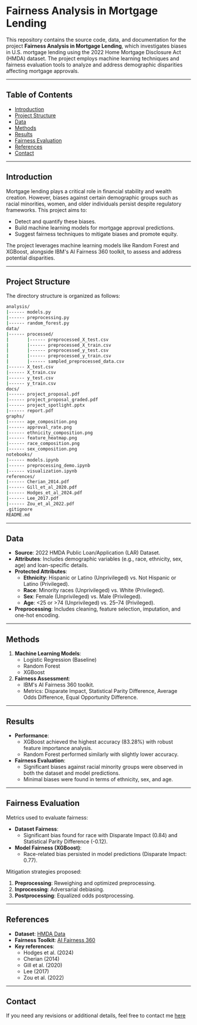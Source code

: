 # Fairness Analysis in Mortgage Lending

This repository contains the source code, data, and documentation for the project **Fairness Analysis in Mortgage Lending**, which investigates biases in U.S. mortgage lending using the 2022 Home Mortgage Disclosure Act (HMDA) dataset. The project employs machine learning techniques and fairness evaluation tools to analyze and address demographic disparities affecting mortgage approvals.

---

## Table of Contents
- [Introduction](#introduction)
- [Project Structure](#project-structure)
- [Data](#data)
- [Methods](#methods)
- [Results](#results)
- [Fairness Evaluation](#fairness-evaluation)
- [References](#references)
- [Contact](#contact)

---

## Introduction

Mortgage lending plays a critical role in financial stability and wealth creation. However, biases against certain demographic groups such as racial minorities, women, and older individuals persist despite regulatory frameworks. This project aims to:
- Detect and quantify these biases.
- Build machine learning models for mortgage approval predictions.
- Suggest fairness techniques to mitigate biases and promote equity.

The project leverages machine learning models like Random Forest and XGBoost, alongside IBM's AI Fairness 360 toolkit, to assess and address potential disparities.

---

## Project Structure

The directory structure is organized as follows:

```bash
analysis/
|------ models.py
|------ preprocessing.py
|------ random_forest.py
data/
|------ processed/
|       |------ preprocessed_X_test.csv
|       |------ preprocessed_X_train.csv
|       |------ preprocessed_y_test.csv
|       |------ preprocessed_y_train.csv
|       |------ sampled_preprocessed_data.csv
|------ X_test.csv
|------ X_train.csv
|------ y_test.csv
|------ y_train.csv
docs/
|------ project_proposal.pdf
|------ project_proposal_graded.pdf
|------ project_spotlight.pptx
|------ report.pdf
graphs/
|------ age_composition.png
|------ approval_rate.png
|------ ethnicity_composition.png
|------ feature_heatmap.png
|------ race_composition.png
|------ sex_composition.png
notebooks/
|------ models.ipynb
|------ preprocessing_demo.ipynb
|------ visualization.ipynb
references/
|------ Cherian_2014.pdf
|------ Gill_et_al_2020.pdf
|------ Hodges_et_al_2024.pdf
|------ Lee_2017.pdf
|------ Zou_et_al_2022.pdf
.gitignore
README.md
```

---

## Data

- **Source**: 2022 HMDA Public Loan/Application (LAR) Dataset.
- **Attributes**: Includes demographic variables (e.g., race, ethnicity, sex, age) and loan-specific details.
- **Protected Attributes**:
  - **Ethnicity**: Hispanic or Latino (Unprivileged) vs. Not Hispanic or Latino (Privileged).
  - **Race**: Minority races (Unprivileged) vs. White (Privileged).
  - **Sex**: Female (Unprivileged) vs. Male (Privileged).
  - **Age**: <25 or >74 (Unprivileged) vs. 25–74 (Privileged).
- **Preprocessing**: Includes cleaning, feature selection, imputation, and one-hot encoding.

---

## Methods

1. **Machine Learning Models**:
   - Logistic Regression (Baseline)
   - Random Forest
   - XGBoost
2. **Fairness Assessment**:
   - IBM's AI Fairness 360 toolkit.
   - Metrics: Disparate Impact, Statistical Parity Difference, Average Odds Difference, Equal Opportunity Difference.

---

## Results

- **Performance**:
  - XGBoost achieved the highest accuracy (83.28%) with robust feature importance analysis.
  - Random Forest performed similarly with slightly lower accuracy.
- **Fairness Evaluation**:
  - Significant biases against racial minority groups were observed in both the dataset and model predictions.
  - Minimal biases were found in terms of ethnicity, sex, and age.

---

## Fairness Evaluation

Metrics used to evaluate fairness:
- **Dataset Fairness**:
  - Significant bias found for race with Disparate Impact (0.84) and Statistical Parity Difference (-0.12).
- **Model Fairness (XGBoost)**:
  - Race-related bias persisted in model predictions (Disparate Impact: 0.77).

Mitigation strategies proposed:
1. **Preprocessing**: Reweighing and optimized preprocessing.
2. **Inprocessing**: Adversarial debiasing.
3. **Postprocessing**: Equalized odds postprocessing.

---

## References

- **Dataset**: [HMDA Data](https://ffiec.cfpb.gov/data-publication/one-year-national-loan-level-dataset/2022)
- **Fairness Toolkit**: [AI Fairness 360](https://aif360.readthedocs.io/en/stable/)
- **Key references**: 
  - Hodges et al. (2024)
  - Cherian (2014)
  - Gill et al. (2020)
  - Lee (2017)
  - Zou et al. (2022)

___

## Contact
 
If you need any revisions or additional details, feel free to contact me [here](mailto:jihan.lee@alumni.emory.edu)
